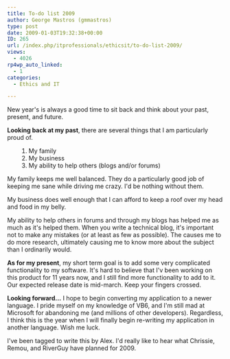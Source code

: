 ```yaml
---
title: To-do list 2009
author: George Mastros (gmmastros)
type: post
date: 2009-01-03T19:32:38+00:00
ID: 265
url: /index.php/itprofessionals/ethicsit/to-do-list-2009/
views:
  - 4026
rp4wp_auto_linked:
  - 1
categories:
  - Ethics and IT

---
```

New year's is always a good time to sit back and think about your past, present, and future.

<span class="MT_blue"><strong>Looking back at my past</strong></span>, there are several things that I am particularly proud of.

<ol style="padding-left:50px;">
  <li>
    My family
  </li>
  <li>
    My business
  </li>
  <li>
    My ability to help others (blogs and/or forums)
  </li>
</ol>

My family keeps me well balanced. They do a particularly good job of keeping me sane while driving me crazy. I'd be nothing without them.

My business does well enough that I can afford to keep a roof over my head and food in my belly.

My ability to help others in forums and through my blogs has helped me as much as it's helped them. When you write a technical blog, it's important not to make any mistakes (or at least as few as possible). The causes me to do more research, ultimately causing me to know more about the subject than I ordinarily would. 

**<span class="MT_blue">As for my present</span>**, my short term goal is to add some very complicated functionality to my software. It's hard to believe that I'v been working on this product for 11 years now, and I still find more functionality to add to it. Our expected release date is mid-march. Keep your fingers crossed.

<span class="MT_blue"><strong>Looking forward...</strong></span> I hope to begin converting my application to a newer language. I pride myself on my knowledge of VB6, and I'm still mad at Microsoft for abandoning me (and millions of other developers). Regardless, I think this is the year when I will finally begin re-writing my application in another language. Wish me luck.

I've been tagged to write this by Alex. I'd really like to hear what Chrissie, Remou, and RiverGuy have planned for 2009.